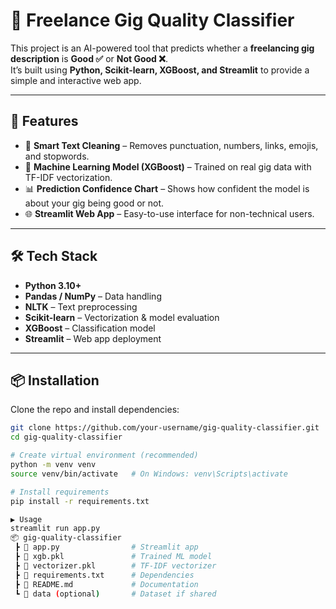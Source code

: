 # 🚀 Freelance Gig Quality Classifier

This project is an AI-powered tool that predicts whether a **freelancing gig description** is **Good ✅** or **Not Good ❌**.  
It’s built using **Python, Scikit-learn, XGBoost, and Streamlit** to provide a simple and interactive web app.  

---

## 📌 Features
- 🧹 **Smart Text Cleaning** – Removes punctuation, numbers, links, emojis, and stopwords.  
- 🔮 **Machine Learning Model (XGBoost)** – Trained on real gig data with TF-IDF vectorization.  
- 📊 **Prediction Confidence Chart** – Shows how confident the model is about your gig being good or not.  
- 🌐 **Streamlit Web App** – Easy-to-use interface for non-technical users.  

---

## 🛠️ Tech Stack
- **Python 3.10+**
- **Pandas / NumPy** – Data handling  
- **NLTK** – Text preprocessing  
- **Scikit-learn** – Vectorization & model evaluation  
- **XGBoost** – Classification model  
- **Streamlit** – Web app deployment  

---

## 📦 Installation
Clone the repo and install dependencies:

```bash
git clone https://github.com/your-username/gig-quality-classifier.git
cd gig-quality-classifier

# Create virtual environment (recommended)
python -m venv venv
source venv/bin/activate   # On Windows: venv\Scripts\activate

# Install requirements
pip install -r requirements.txt

▶️ Usage
streamlit run app.py
📦 gig-quality-classifier
 ┣ 📜 app.py                # Streamlit app
 ┣ 📜 xgb.pkl               # Trained ML model
 ┣ 📜 vectorizer.pkl        # TF-IDF vectorizer
 ┣ 📜 requirements.txt      # Dependencies
 ┣ 📜 README.md             # Documentation
 ┗ 📂 data (optional)       # Dataset if shared
